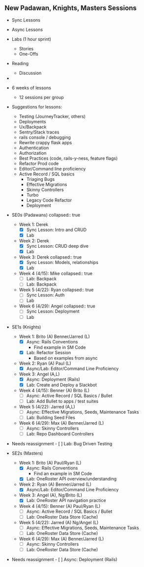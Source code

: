 ## New Padawan, Knights, Masters Sessions

- Sync Lessons
- Async Lessons
- Labs (1 hour sprint)
	- Stories
	- One-Offs
- Reading
	- Discussion
-
- 6 weeks of lessons
	- 12 sessions per group

- Suggestions for lessons:
	- Testing (JourneyTracker, others)
	- Deployments
	- Ux/Backpack
	- Sentry/Stack traces
	- rails console / debugging
	- Rewrite crappy flask apps
	- Authentication
	- Authorization
	- Best Practices (code, rails-y-ness, feature flags)
	- Refactor Prod code
	- Editor/Command line proficiency
  	- Active Record / SQL basics
     	- Triaging Bugs
       	- Effective Migrations
        - Skinny Controllers
        - Turbo
        - Legacy Code Refactor
        - Deployment

- SE0s (Padawans)
  collapsed:: true
	- Week 1: Derek
		- [x] Sync Lesson: Intro and CRUD
		- [x] Lab
	- Week 2: Derek
		- [x] Sync Lesson: CRUD deep dive
		- [x] Lab
	- Week 3: Derek
	  collapsed:: true
		- [x] Sync Lesson: Models, relationships
		- [x] Lab
	- Week 4 (4/15): Mike
	  collapsed:: true
		- [ ] Lab: Backpack
		- [ ] Lab: Backpack
	- Week 5 (4/22): Ryan
	  collapsed:: true
		- [ ] Sync Lesson: Auth
		- [ ] Lab
	- Week 6 (4/29): Angel
	  collapsed:: true
		- [ ] Sync Lesson: Deployment
		- [ ] Lab
- SE1s (Knights)
	- Week 1: Brito (A) Benner/Jarred (L)
		- [x] Async: Rails Conventions
			- Find example in SM Code
		- [x] Lab: Refactor Session
			- Based on examples from async
	- Week 2: Ryan (A) Paul (L)
		- [x] Async/Lab: Editor/Command Line Proficiency
	- Week 3: Angel (A,L)
		- [x] Async: Deployment (Rails)
		- [x] Lab: Create and Deploy a Slackbot
	- Week 4 (4/15): Benner (A) Brito (L)
		- [ ] Async: Active Record / SQL Basics / Bullet
		- [ ] Lab: Add Bullet to apps / test suites
	- Week 5 (4/22): Jarred (A,L)
		- [ ] Async: Effective Migrations, Seeds, Maintenance Tasks
		- [ ] Lab: Building Seed Files
	- Week 6 (4/29): Max (A) Benner/Jarred (L)
		- [ ] Async: Skinny Controllers
		- [ ] Lab: Repo Dashboard Controllers

- Needs reassignment
		- [ ] Lab: Bug Driven Testing

- SE2s (Masters)
	- Week 1: Brito (A) Paul/Ryan (L)
		- [x] Async: Rails Conventions
			- Find an example in SM Code
		- [x] Lab: OneRoster API overview/understanding
	- Week 2: Ryan (A) Benner/Jarred (L)
		- [x] Async/Lab: Editor/Command Line Proficiency
	- Week 3: Angel (A), Ng/Brito (L)
		- [x] Lab: OneRoster API navigation practice
	- Week 4 (4/15): Benner (A) Paul/Ryan (L)
		- [ ] Async: Active Record / SQL Basics / Bullet
		- [ ] Lab: OneRoster Data Store (Cache)
	- Week 5 (4/22): Jarred (A) Ng/Angel (L)
		- [ ] Async: Effective Migrations, Seeds, Maintenance Tasks
		- [ ] Lab: OneRoster Data Store (Cache)
	- Week 6 (4/29): Max (A) Benner/Jarred (L)
		- [ ] Async: Skinny Controllers
		- [ ] Lab: OneRoster Data Store (Cache)

- Needs reassignment
		- [ ] Async: Deployment (Rails)
